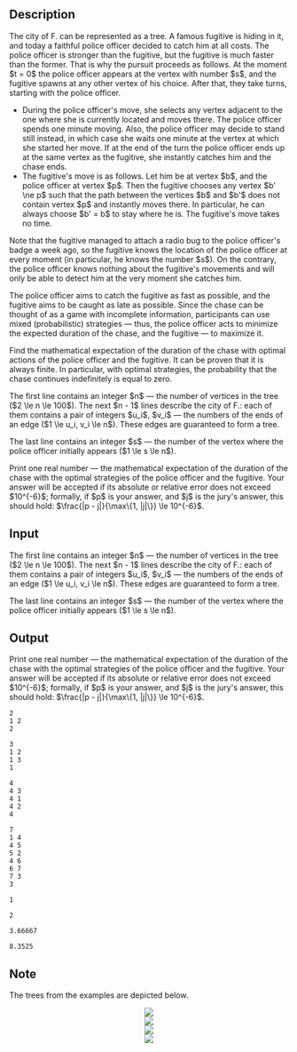 ## Description

<div><p>The city of F. can be represented as a tree. A famous fugitive is hiding in it, and today a faithful police officer decided to catch him at all costs. The police officer is stronger than the fugitive, but the fugitive is much faster than the former. That is why the pursuit proceeds as follows. At the moment $t = 0$ the police officer appears at the vertex with number $s$, and the fugitive spawns at any other vertex of his choice. After that, they take turns, starting with the police officer.</p><ul> <li> During the police officer's move, she selects any vertex adjacent to the one where she is currently located and moves there. The police officer spends one minute moving. Also, the police officer may decide to stand still instead, in which case she waits one minute at the vertex at which she started her move. If at the end of the turn the police officer ends up at the same vertex as the fugitive, she instantly catches him and the chase ends. </li><li> The fugitive's move is as follows. Let him be at vertex $b$, and the police officer at vertex $p$. Then the fugitive chooses any vertex $b' \ne p$ such that the path between the vertices $b$ and $b'$ does not contain vertex $p$ and instantly moves there. In particular, he can always choose $b' = b$ to stay where he is. The fugitive's move takes no time. </li></ul><p>Note that the fugitive managed to attach a radio bug to the police officer's badge a week ago, so the fugitive knows the location of the police officer at every moment (in particular, he knows the number $s$). On the contrary, the police officer knows nothing about the fugitive's movements and will only be able to detect him at the very moment she catches him.</p><p>The police officer aims to catch the fugitive as fast as possible, and the fugitive aims to be caught as late as possible. Since the chase can be thought of as a game with incomplete information, participants can use mixed (probabilistic) strategies&nbsp;— thus, the police officer acts to minimize the expected duration of the chase, and the fugitive&nbsp;— to maximize it.</p><p>Find the mathematical expectation of the duration of the chase with optimal actions of the police officer and the fugitive. It can be proven that it is always finite. In particular, with optimal strategies, the probability that the chase continues indefinitely is equal to zero.</p></div><div class="input-specification"><p>The first line contains an integer $n$&nbsp;— the number of vertices in the tree ($2 \le n \le 100$). The next $n - 1$ lines describe the city of F.: each of them contains a pair of integers $u_i$, $v_i$&nbsp;— the numbers of the ends of an edge ($1 \le u_i, v_i \le n$). These edges are guaranteed to form a tree.</p><p>The last line contains an integer $s$&nbsp;— the number of the vertex where the police officer initially appears ($1 \le s \le n$).</p></div><div class="output-specification"><p>Print one real number&nbsp;— the mathematical expectation of the duration of the chase with the optimal strategies of the police officer and the fugitive. Your answer will be accepted if its absolute or relative error does not exceed $10^{-6}$; formally, if $p$ is your answer, and $j$ is the jury's answer, this should hold: $\frac{|p - j|}{\max\{1, |j|\}} \le 10^{-6}$.</p></div>

## Input

<p>The first line contains an integer $n$&nbsp;— the number of vertices in the tree ($2 \le n \le 100$). The next $n - 1$ lines describe the city of F.: each of them contains a pair of integers $u_i$, $v_i$&nbsp;— the numbers of the ends of an edge ($1 \le u_i, v_i \le n$). These edges are guaranteed to form a tree.</p><p>The last line contains an integer $s$&nbsp;— the number of the vertex where the police officer initially appears ($1 \le s \le n$).</p>

## Output

<p>Print one real number&nbsp;— the mathematical expectation of the duration of the chase with the optimal strategies of the police officer and the fugitive. Your answer will be accepted if its absolute or relative error does not exceed $10^{-6}$; formally, if $p$ is your answer, and $j$ is the jury's answer, this should hold: $\frac{|p - j|}{\max\{1, |j|\}} \le 10^{-6}$.</p>





```input1|
2
1 2
2
```




```input2|
3
1 2
1 3
1
```




```input3|
4
4 3
4 1
4 2
4
```




```input4|
7
1 4
4 5
5 2
4 6
6 7
7 3
3
```




```output1
1
```




```output2
2
```




```output3
3.66667
```




```output4
8.3525
```



## Note

<p>The trees from the examples are depicted below.</p><center> <img class="tex-graphics" src="file://nsSFdVnD.png" style="max-width: 100.0%;max-height: 100.0%;"> </center> <center> <img class="tex-graphics" src="file://HrYbB5uq.png" style="max-width: 100.0%;max-height: 100.0%;"> </center> <center> <img class="tex-graphics" src="file://yyTjNA9r.png" style="max-width: 100.0%;max-height: 100.0%;"> </center> <center> <img class="tex-graphics" src="file://zTGFeqv3.png" style="max-width: 100.0%;max-height: 100.0%;"> </center>
